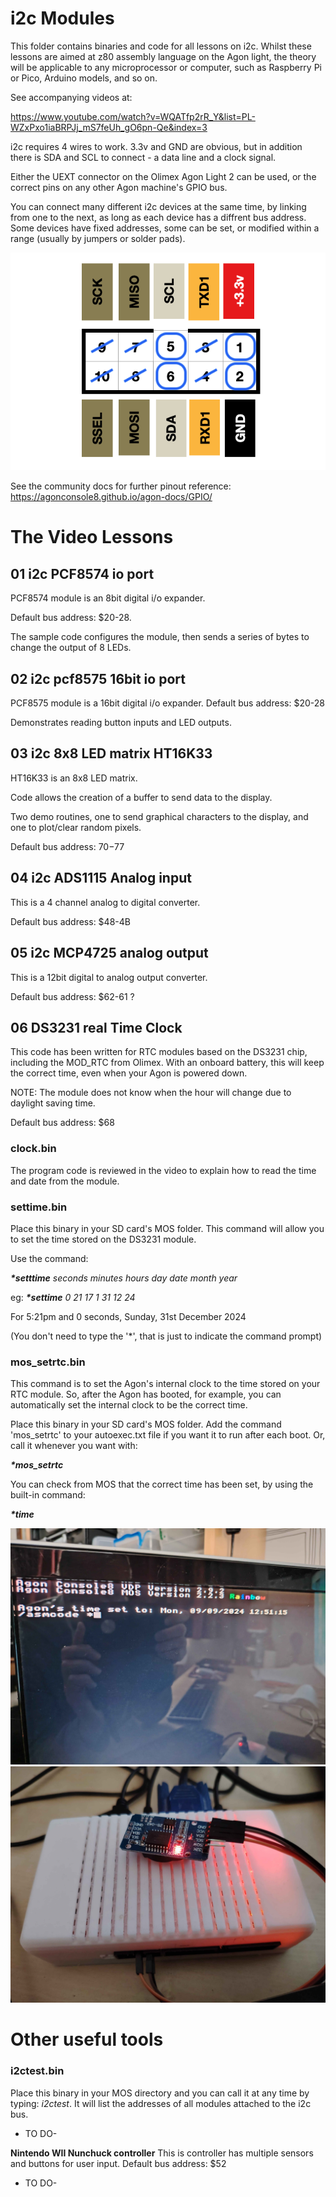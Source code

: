 # i2c Modules
This folder contains binaries and code for all lessons on i2c. Whilst these lessons are aimed at z80 assembly language on the Agon light, the theory will be applicable to any microprocessor or computer, such as Raspberry Pi or Pico, Arduino models, and so on.

See accompanying videos at:

https://www.youtube.com/watch?v=WQATfp2rR_Y&list=PL-WZxPxo1iaBRPJj_mS7feUh_gO6pn-Qe&index=3


i2c requires 4 wires to work. 3.3v and GND are obvious, but in addition there is SDA and SCL to connect - a data line and a clock signal.

Either the UEXT connector on the Olimex Agon Light 2 can be used, or the correct pins on any other Agon machine's GPIO bus.

You can connect many different i2c devices at the same time, by linking from one to the next, as long as each device has a diffrent bus address. Some devices have fixed addresses, some can be set, or modified within a range (usually by jumpers or solder pads).

![](./io_uext2.png)

See the community docs for further pinout reference:
https://agonconsole8.github.io/agon-docs/GPIO/


# The Video Lessons

## 01 i2c PCF8574 io port

PCF8574 module is an 8bit digital i/o expander.

Default bus address: $20-28.

The sample code configures the module, then sends a series of bytes to change the output of 8 LEDs.


## 02 i2c pcf8575 16bit io port

PCF8575 module is a 16bit digital i/o expander.
Default bus address: $20-28

Demonstrates reading button inputs and LED outputs.

## 03 i2c 8x8 LED matrix HT16K33

HT16K33 is an 8x8 LED matrix.

Code allows the creation of a buffer to send data to the display. 

Two demo routines, one to send graphical characters to the display, and one to plot/clear random pixels.

Default bus address: $70-$77


## 04 i2c ADS1115 Analog input

This is a 4 channel analog to digital converter.

Default bus address: $48-4B


## 05 i2c MCP4725 analog output

This is a 12bit digital to analog output converter.

Default bus address: $62-61 ?


## 06 DS3231 real Time Clock

This code has been written for RTC modules based on the DS3231 chip, including the MOD_RTC from Olimex.  With an onboard battery, this will keep the correct time, even when your Agon is powered down. 

NOTE: The module does not know when the hour will change due to daylight saving time.

Default bus address: $68

### clock.bin

The program code is reviewed in the video to explain how to read the time and date from the module.

### settime.bin

Place this binary in your SD card's MOS folder. This command will allow you to set the time stored on the DS3231 module. 

Use the command:

<B><i>*setttime</B> seconds minutes hours day date month year</i>

eg: 
<B><i>*settime</B> 0 21 17 1 31 12 24</i>

For 5:21pm and 0 seconds, Sunday, 31st December 2024

(You don't need to type the '*', that is just to indicate the command prompt)



### mos_setrtc.bin

This command is to set the Agon's internal clock to the time stored on your RTC module. So, after the Agon has booted, for example, you can automatically set the internal clock to be the correct time.

Place this binary in your SD card's MOS folder.
Add the command 'mos_setrtc' to your autoexec.txt file if you want it to run after each boot.
Or, call it whenever you want with:

<B><i>*mos_setrtc</i></B>

You can check from MOS that the correct time has been set, by using the built-in command:

<B><i>*time</i></B>


![](./agontime.jpg)
![](./rtc%20module.jpg)

# Other useful tools

### i2ctest.bin
Place this binary in your MOS directory and you can call it at any time by typing:
<i>i2ctest</i>.
It will list the addresses of all modules attached to the i2c bus.




- TO DO-

<B>Nintendo WII Nunchuck controller</B>
This is controller has multiple sensors and buttons for user input.
Default bus address: $52

- TO DO-


